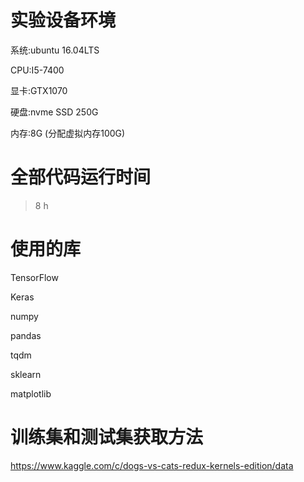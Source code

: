 # 实验设备环境

系统:ubuntu 16.04LTS

CPU:I5-7400

显卡:GTX1070

硬盘:nvme SSD 250G

内存:8G (分配虚拟内存100G)

# 全部代码运行时间

> 8 h

# 使用的库

TensorFlow

Keras

numpy

pandas

tqdm

sklearn

matplotlib

# 训练集和测试集获取方法

https://www.kaggle.com/c/dogs-vs-cats-redux-kernels-edition/data
